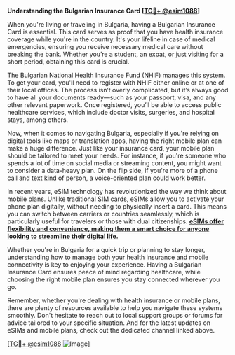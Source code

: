 **Understanding the Bulgarian Insurance Card [[TG💪+ @esim1088](https://t.me/s/esim1088)]**

When you're living or traveling in Bulgaria, having a Bulgarian Insurance Card is essential. This card serves as proof that you have health insurance coverage while you're in the country. It's your lifeline in case of medical emergencies, ensuring you receive necessary medical care without breaking the bank. Whether you’re a student, an expat, or just visiting for a short period, obtaining this card is crucial.

The Bulgarian National Health Insurance Fund (NHIF) manages this system. To get your card, you'll need to register with NHIF either online or at one of their local offices. The process isn’t overly complicated, but it’s always good to have all your documents ready—such as your passport, visa, and any other relevant paperwork. Once registered, you’ll be able to access public healthcare services, which include doctor visits, surgeries, and hospital stays, among others.

Now, when it comes to navigating Bulgaria, especially if you're relying on digital tools like maps or translation apps, having the right mobile plan can make a huge difference. Just like your insurance card, your mobile plan should be tailored to meet your needs. For instance, if you're someone who spends a lot of time on social media or streaming content, you might want to consider a data-heavy plan. On the flip side, if you're more of a phone call and text kind of person, a voice-oriented plan could work better.

In recent years, eSIM technology has revolutionized the way we think about mobile plans. Unlike traditional SIM cards, eSIMs allow you to activate your phone plan digitally, without needing to physically insert a card. This means you can switch between carriers or countries seamlessly, which is particularly useful for travelers or those with dual citizenships. **[eSIMs offer flexibility and convenience, making them a smart choice for anyone looking to streamline their digital life.](https://t.me/s/esim1088)**

Whether you're in Bulgaria for a quick trip or planning to stay longer, understanding how to manage both your health insurance and mobile connectivity is key to enjoying your experience. Having a Bulgarian Insurance Card ensures peace of mind regarding healthcare, while choosing the right mobile plan ensures you stay connected wherever you go.

Remember, whether you're dealing with health insurance or mobile plans, there are plenty of resources available to help you navigate these systems smoothly. Don't hesitate to reach out to local support groups or forums for advice tailored to your specific situation. And for the latest updates on eSIMs and mobile plans, check out the dedicated channel linked above.

[[TG💪+ @esim1088](https://t.me/s/esim1088) ![Image](https://i.postimg.cc/Y0z9fWf4/image.png)]